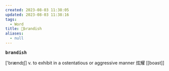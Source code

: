 ```yaml
---
created: 2023-08-03 11:38:05
updated: 2023-08-03 11:38:16
tags:
  - Word
title: 📖brandish
aliases:
  - null
---
```


<pre><strong>brandish</strong></pre>
['brændɪʃ]
v. to exhibit in a ostentatious or aggressive manner 炫耀
[[boast]]
